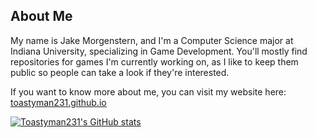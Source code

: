 ## About Me

My name is Jake Morgenstern, and I'm a Computer Science major at Indiana University, specializing in Game Development.
You'll mostly find repositories for games I'm currently working on, as I like to keep them public so people can take a look if they're interested.

If you want to know more about me, you can visit my website here:
[toastyman231.github.io](https://toastyman231.github.io)

[![Toastyman231's GitHub stats](https://github-readme-stats.vercel.app/api?username=toastyman231&theme=onedark&show_icons=true&hide_border=true)](https://github.com/anuraghazra/github-readme-stats)
